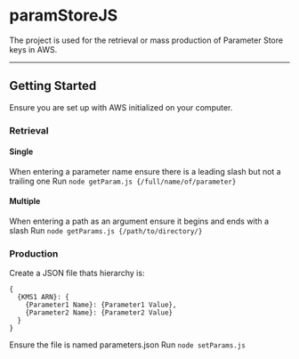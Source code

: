# paramStoreJS

The project is used for the retrieval or mass production of Parameter Store keys in AWS.

---

## Getting Started

Ensure you are set up with AWS initialized on your computer.

### Retrieval

#### Single

When entering a parameter name ensure there is a leading slash but not a trailing one
Run `node getParam.js {/full/name/of/parameter}`

#### Multiple

When entering a path as an argument ensure it begins and ends with a slash
Run `node getParams.js {/path/to/directory/}`

### Production

Create a JSON file thats hierarchy is:
```
{
  {KMS1 ARN}: {
    {Parameter1 Name}: {Parameter1 Value},
    {Parameter2 Name}: {Parameter2 Value}
  }
}
```
Ensure the file is named parameters.json
Run `node setParams.js`
